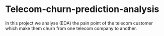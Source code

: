 # Telecom-churn-prediction-analysis
In this project we analyse (EDA) the pain point of the telecom customer which make them churn from one telecom company to another.
